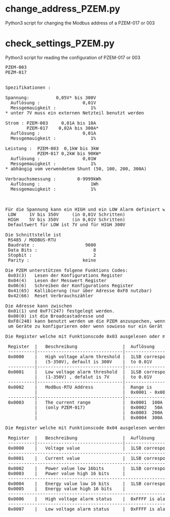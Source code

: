 # change_address_PZEM.py
Python3 script for changing the Modbus address of a PZEM-017 or 003
# check_settings_PZEM.py
Python3 script for reading the configuration of PZEM-017 or 003
<pre>
PZEM-003
PEZM-017


Spezifikationen :

Spannung:          0,05V* bis 300V
  Auflösung :                0,01V
  Messgemauigkeit :             1%
* unter 7V muss ein externen Netzteil benutzt werden

Strom : PZEM-003     0,01A bis 10A
        PZEM-017    0,02A bis 300A*
  Auflösung :                0,01A
  Messgemauigkeit :             1%

Leistung :  PZEM-003  0,1kW bis 3kW
            PZEM-017 0,2kW bis 90KW*
  Auflösung :                0,01W
  Messgemauigkeit :             1%           
* abhängig vom verwendetem Shunt (50, 100, 200, 300A)

Verbrauchsmessung :        0-9999kWh
  Auflösung :                   1Wh
  Messgemauigkeit :             1%



Für die Spannung kann ein HIGH und ein LOW Alarm definiert werden.
 LOW     1V bis 350V     (in 0,01V Schritten)
 HIGH    5V bis 350V     (in 0,01V Schritten)
 Defaultwert für LOW ist 7V und für HIGH 300V

Die Schnittstelle ist
 RS485 / MODBUS-RTU
 Baudrate :                   9600
 Data Bits :                     8
 Stopbit :                       2
 Parity :                    keine

Die PZEM unterstützen folgene Funktions Codes:
 0x03(3)   Lesen der Konfigurations Register  
 0x04(4)   Lesen der Messwert Register
 0x06(6)   Schreiben der Konfigurations Register 
 0x41(65)  Kallibierung (nur über Adresse 0xF8 nutzbar) 
 0x42(66)  Reset Verbrauchszähler

Die Adresse kann zwischen 
 0x01(1) und 0xF7(247) festgelegt werden. 
 0x00(0) ist die Broadcastadresse und 
 0xF8(248) kann benutzt werden um die PZEM anzuspechen, wenn nur EIN Gerät am Bus hängt. Nützlich 
 um Geräte zu konfigurieren oder wenn sowieso nur ein Gerät vorhanden ist.

Die Register welche mit Funktionscode 0x03 ausgelesen oder mit 0x06 geschrieben werden können:

 Register  |   Beschreibung                 |  Auflösung
 ----------|--------------------------------|----------------------
 0x0000    |   High voltage alarm threshold |  1LSB correspond
           |   (5-350V), default is 300V    |  to 0.01V
 ----------|--------------------------------|----------------------
 0x0001    |   Low voltage alarm threshold  |  1LSB correspond
           |   (1-350V) , defalut is 7V     |  to 0.01V
 ----------|--------------------------------|----------------------
 0x0002    |   ModBus-RTU Address           |  Range is
           |                                |  0x0001 - 0x00F7
 ----------|--------------------------------|----------------------
 0x0003    |   The current range            |  0x0001  100A
           |   (only PZEM-017)              |  0x0002   50A
           |                                |  0x0003  200A
           |                                |  0x0004  300A 
           
Die Register welche mit Funktionscode 0x04 ausgelesen werden können:

 Register  |   Beschreibung                 |  Auflösung
 ----------|--------------------------------|-----------------------------------------
 0x0000    |   Voltage value                |  1LSB correspond to O.O1V
 -------------------------------------------------------------------------------------
 0x0001    |   Current value                |  1LSB correspond to O.O1A
 -------------------------------------------------------------------------------------
 0x0002    |   Power value low 16bits       |  1LSB correspond to O. 1W
 0x0003    |   Power value high 16 bits     |
 -------------------------------------------------------------------------------------
 0x0004    |   Energy value low 16 bits     |  1LSB correspond to 1 Wh
 0x0005    |   Energy value high 16 bits    |
 -------------------------------------------------------------------------------------
 0x0006    |   High voltage alarm status    |  0xFFFF is alarm, 0x0000 is not alarm
 -------------------------------------------------------------------------------------
 0x0007    |   Low voltage alarm status     |  0xFFFF is alarm, 0x0000 is not alarm
</pre>
 
 

